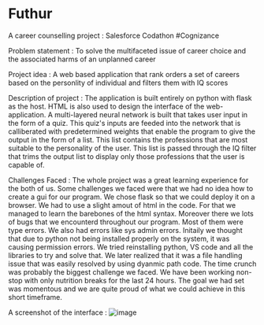 # Futhur
A career counselling project : Salesforce Codathon #Cognizance

Problem statement : To solve the multifaceted issue of career choice and the associated harms of an unplanned career

Project idea : A web based application that rank orders a set of careers based on the personlity of individual and filters them with IQ scores

Description of project : 
The application is built entirely on python with flask as the host. HTML is also used to design the interface of the web-application.
A multi-layered neural network is built that takes user input in the form of a quiz. This quiz's inputs are feeded into the network that is calliberated with 
predetermined weights that enable the program to give the output in the form of a list. This list contains the professions that are most suitable to the personality 
of the user. This list is passed through the IQ filter that trims the output list to display only those professions that the user is capable of.

Challenges Faced :
The whole project was a great learning experience for the both of us. Some challenges we faced were that we had no idea how to create a gui for our program.
We chose flask so that we could deploy it on a browser. We had to use a slight amout of html in the code. For that we managed to learn the barebones of the html syntax.
Moreover there we lots of bugs that we encounterd throughout our program. Most of them were type errors. We also had errors like sys admin errors. Initaily we thought that 
due to python not being installed properly on the system, it was causing permission errors. We tried reinstalling python, VS code and all the libraries to try and solve that.
We later realized that it was a file handling issue that was easily resolved by using dyanmic path code.
The time crunch was probably the biggest challenge we faced. We have been working non-stop with only nutrition breaks for the last 24 hours. The goal we had set was 
momentous and we are quite proud of what we could achieve in this short timeframe.

A screenshot of the interface :
![image](https://user-images.githubusercontent.com/78679552/115129130-be6a1700-a000-11eb-8df7-bd05a651c10c.png)
